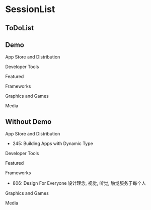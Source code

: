 # SessionList

## ToDoList

## Demo

App Store and Distribution

Developer Tools

Featured

Frameworks

Graphics and Games

Media

## Without Demo

App Store and Distribution

* 245: Building Apps with Dynamic Type

Developer Tools

Featured

Frameworks

* 806: Design For Everyone  设计理念, 视觉, 听觉, 触觉服务于每个人

Graphics and Games

Media
